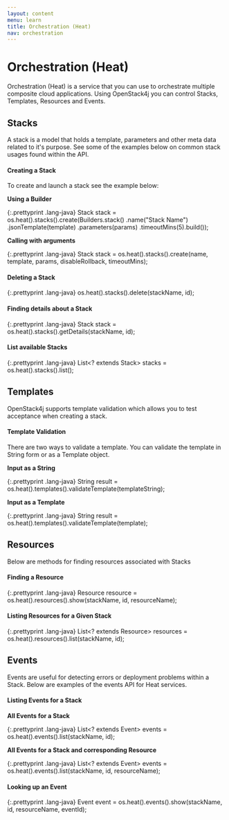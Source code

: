 ```yaml
---
layout: content
menu: learn
title: Orchestration (Heat)
nav: orchestration
---
```


# Orchestration (Heat)

Orchestration (Heat) is a service that you can use to orchestrate multiple composite cloud applications. Using OpenStack4j you can control Stacks, Templates, Resources and Events. 

## Stacks

A stack is a model that holds a template, parameters and other meta data related to it's purpose.  See some of the examples below on common stack usages found within the API.

#### Creating a Stack

To create and launch a stack see the example below:

**Using a Builder**

{:.prettyprint .lang-java}
	Stack stack = os.heat().stacks().create(Builders.stack()
                                              .name("Stack Name")
                                              .jsonTemplate(template)
                                              .parameters(params)
                                              .timeoutMins(5).build());


**Calling with arguments**

{:.prettyprint .lang-java}
    Stack stack = os.heat().stacks().create(name, template, params, disableRollback, timeoutMins);

#### Deleting a Stack

{:.prettyprint .lang-java}
    os.heat().stacks().delete(stackName, id);

#### Finding details about a Stack

{:.prettyprint .lang-java}
    Stack stack = os.heat().stacks().getDetails(stackName, id);

#### List available Stacks

{:.prettyprint .lang-java}
    List<? extends Stack> stacks = os.heat().stacks().list();

## Templates

OpenStack4j supports template validation which allows you to test acceptance when creating a stack.


#### Template Validation

There are two ways to validate a template.  You can validate the template in String form or as a Template object.

**Input as a String**

{:.prettyprint .lang-java}
   String result = os.heat().templates().validateTemplate(templateString);

**Input as a Template**

{:.prettyprint .lang-java}
    String result = os.heat().templates().validateTemplate(template);

	
## Resources

Below are methods for finding resources associated with Stacks

#### Finding a Resource

{:.prettyprint .lang-java}
    Resource resource = os.heat().resources().show(stackName, id, resourceName);

#### Listing Resources for a Given Stack

{:.prettyprint .lang-java}
    List<? extends Resource> resources = os.heat().resources().list(stackName, id);


## Events

Events are useful for detecting errors or deployment problems within a Stack. Below are examples of the events API for Heat services.

#### Listing Events for a Stack

**All Events for a Stack**

{:.prettyprint .lang-java}
    List<? extends Event> events = os.heat().events().list(stackName, id);

**All Events for a Stack and corresponding Resource**

{:.prettyprint .lang-java}
    List<? extends Event> events = os.heat().events().list(stackName, id, resourceName);

#### Looking up an Event

{:.prettyprint .lang-java}
    Event event = os.heat().events().show(stackName, id, resourceName, eventId);

